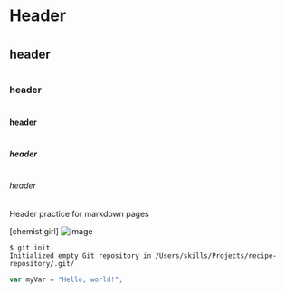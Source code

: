 # <h1> Header

# <H2> header

# <H3> header
# <H4> header
# <H5> header
# <H6> header


Header practice for markdown pages 


[chemist girl] ![image](https://github.com/user-attachments/assets/3c435906-bfef-428d-aea2-10c2ec80281a)

```
$ git init
Initialized empty Git repository in /Users/skills/Projects/recipe-repository/.git/
```
``` javascript
var myVar = "Hello, world!";
```

